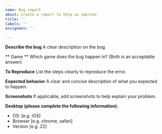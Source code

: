 ```yaml
---
name: Bug report
about: Create a report to help us improve
title: ''
labels: ''
assignees: ''

---
```


**Describe the bug**
A clear description on the bug.

** Game **
Which game does the bug happen in? (Both is an acceptable answer)

**To Reproduce**
List the steps clearly to reproduce the error.

**Expected behavior**
A clear and concise description of what you expected to happen.

**Screenshots**
If applicable, add screenshots to help explain your problem.

**Desktop (please complete the following information):**
 - OS: [e.g. iOS]
 - Browser [e.g. chrome, safari]
 - Version [e.g. 22]
